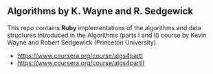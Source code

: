 ## Algorithms by K. Wayne and R. Sedgewick

This repo contains **Ruby** implementations of the algorithms and data structures introduced in the Algorithms (parts I and II) course by Kevin Wayne and Robert Sedgewick (Princeton University).

- https://www.coursera.org/course/algs4partI
- https://www.coursera.org/course/algs4partII
